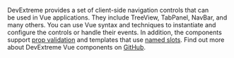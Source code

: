 DevExtreme provides a&nbsp;set of&nbsp;client-side navigation controls that can be&nbsp;used in&nbsp;Vue applications. They include TreeView, TabPanel, NavBar, and many others. You can use Vue syntax and techniques to&nbsp;instantiate and configure the controls or&nbsp;handle their events. In addition, the&nbsp;components support [prop validation](https://vuejs.org/v2/guide/components-props.html#Prop-Validation) and templates that use [named slots](https://vuejs.org/v2/guide/components-slots.html#Named-Slots). Find out more about DevExtreme Vue components&nbsp;on [GitHub](https://github.com/DevExpress/devextreme-vue#readme).